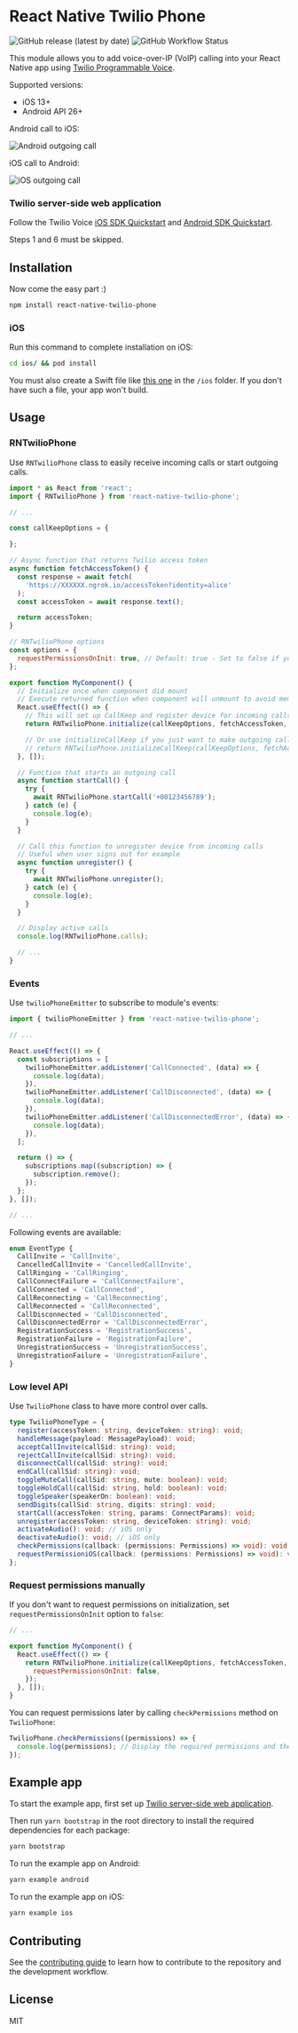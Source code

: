 # React Native Twilio Phone

![GitHub release (latest by date)](https://img.shields.io/github/v/release/MrHertal/react-native-twilio-phone)
![GitHub Workflow Status](https://img.shields.io/github/workflow/status/MrHertal/react-native-twilio-phone/Node.js%20CI)

This module allows you to add voice-over-IP (VoIP) calling into your React Native app using [Twilio Programmable Voice](https://www.twilio.com/docs/voice).

Supported versions:

- iOS 13+
- Android API 26+

Android call to iOS:

![Android outgoing call](docs/images/android-outgoing-call.jpg)

iOS call to Android:

![iOS outgoing call](docs/images/ios-outgoing-call.png)

### Twilio server-side web application

Follow the Twilio Voice [iOS SDK Quickstart](https://www.twilio.com/docs/api/voice-sdk/ios/getting-started) and [Android SDK Quickstart](https://www.twilio.com/docs/api/voice-sdk/android/getting-started).

Steps 1 and 6 must be skipped.

## Installation

Now come the easy part :)

```sh
npm install react-native-twilio-phone
```

### iOS

Run this command to complete installation on iOS:

```sh
cd ios/ && pod install
```

You must also create a Swift file like [this one](https://github.com/MrHertal/react-native-twilio-phone/blob/master/example/ios/File.swift) in the `/ios` folder. If you don't have such a file, your app won't build.

## Usage

### RNTwilioPhone

Use `RNTwilioPhone` class to easily receive incoming calls or start outgoing calls.

```jsx
import * as React from 'react';
import { RNTwilioPhone } from 'react-native-twilio-phone';

// ...

const callKeepOptions = {

};

// Async function that returns Twilio access token
async function fetchAccessToken() {
  const response = await fetch(
    'https://XXXXXX.ngrok.io/accessToken?identity=alice'
  );
  const accessToken = await response.text();

  return accessToken;
}

// RNTwilioPhone options
const options = {
  requestPermissionsOnInit: true, // Default: true - Set to false if you want to request permissions manually
};

export function MyComponent() {
  // Initialize once when component did mount
  // Execute returned function when component will unmount to avoid memory leaks
  React.useEffect(() => {
    // This will set up CallKeep and register device for incoming calls
    return RNTwilioPhone.initialize(callKeepOptions, fetchAccessToken, options);

    // Or use initializeCallKeep if you just want to make outgoing calls
    // return RNTwilioPhone.initializeCallKeep(callKeepOptions, fetchAccessToken, options);
  }, []);

  // Function that starts an outgoing call
  async function startCall() {
    try {
      await RNTwilioPhone.startCall('+00123456789');
    } catch (e) {
      console.log(e);
    }
  }

  // Call this function to unregister device from incoming calls
  // Useful when user signs out for example
  async function unregister() {
    try {
      await RNTwilioPhone.unregister();
    } catch (e) {
      console.log(e);
    }
  }

  // Display active calls
  console.log(RNTwilioPhone.calls);

  // ...
}
```

### Events

Use `twilioPhoneEmitter` to subscribe to module's events:

```jsx
import { twilioPhoneEmitter } from 'react-native-twilio-phone';

// ...

React.useEffect(() => {
  const subscriptions = [
    twilioPhoneEmitter.addListener('CallConnected', (data) => {
      console.log(data);
    }),
    twilioPhoneEmitter.addListener('CallDisconnected', (data) => {
      console.log(data);
    }),
    twilioPhoneEmitter.addListener('CallDisconnectedError', (data) => {
      console.log(data);
    }),
  ];

  return () => {
    subscriptions.map((subscription) => {
      subscription.remove();
    });
  };
}, []);

// ...
```

Following events are available:

```typescript
enum EventType {
  CallInvite = 'CallInvite',
  CancelledCallInvite = 'CancelledCallInvite',
  CallRinging = 'CallRinging',
  CallConnectFailure = 'CallConnectFailure',
  CallConnected = 'CallConnected',
  CallReconnecting = 'CallReconnecting',
  CallReconnected = 'CallReconnected',
  CallDisconnected = 'CallDisconnected',
  CallDisconnectedError = 'CallDisconnectedError',
  RegistrationSuccess = 'RegistrationSuccess',
  RegistrationFailure = 'RegistrationFailure',
  UnregistrationSuccess = 'UnregistrationSuccess',
  UnregistrationFailure = 'UnregistrationFailure',
}
```

### Low level API

Use `TwilioPhone` class to have more control over calls.

```typescript
type TwilioPhoneType = {
  register(accessToken: string, deviceToken: string): void;
  handleMessage(payload: MessagePayload): void;
  acceptCallInvite(callSid: string): void;
  rejectCallInvite(callSid: string): void;
  disconnectCall(callSid: string): void;
  endCall(callSid: string): void;
  toggleMuteCall(callSid: string, mute: boolean): void;
  toggleHoldCall(callSid: string, hold: boolean): void;
  toggleSpeaker(speakerOn: boolean): void;
  sendDigits(callSid: string, digits: string): void;
  startCall(accessToken: string, params: ConnectParams): void;
  unregister(accessToken: string, deviceToken: string): void;
  activateAudio(): void; // iOS only
  deactivateAudio(): void; // iOS only
  checkPermissions(callback: (permissions: Permissions) => void): void;
  requestPermissioniOS(callback: (permissions: Permissions) => void): void;
};
```

### Request permissions manually

If you don't want to request permissions on initialization, set `requestPermissionsOnInit` option to `false`:

```jsx
// ...

export function MyComponent() {
  React.useEffect(() => {
    return RNTwilioPhone.initialize(callKeepOptions, fetchAccessToken, {
      requestPermissionsOnInit: false,
    });
  }, []);
}
```

You can request permissions later by calling `checkPermissions` method on `TwilioPhone`:

```javascript
TwilioPhone.checkPermissions((permissions) => {
  console.log(permissions); // Display the required permissions and their status
});
```

## Example app

To start the example app, first set up [Twilio server-side web application](#Twilio-server-side-web-application).

Then run `yarn bootstrap` in the root directory to install the required dependencies for each package:

```sh
yarn bootstrap
```

To run the example app on Android:

```sh
yarn example android
```

To run the example app on iOS:

```sh
yarn example ios
```

## Contributing

See the [contributing guide](CONTRIBUTING.md) to learn how to contribute to the repository and the development workflow.

## License

MIT
